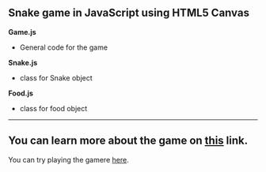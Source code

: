 ## Snake game in JavaScript using HTML5 Canvas

**Game.js**
* General code for the game

**Snake.js**  
* class for Snake object

**Food.js**
* class for food object
---
You can learn more about the game on [this](https://en.wikipedia.org/wiki/Snake_(video_game_genre)) link.
---
You can try playing the gamere [here](https://tinozg.github.io/animation/index.html).
